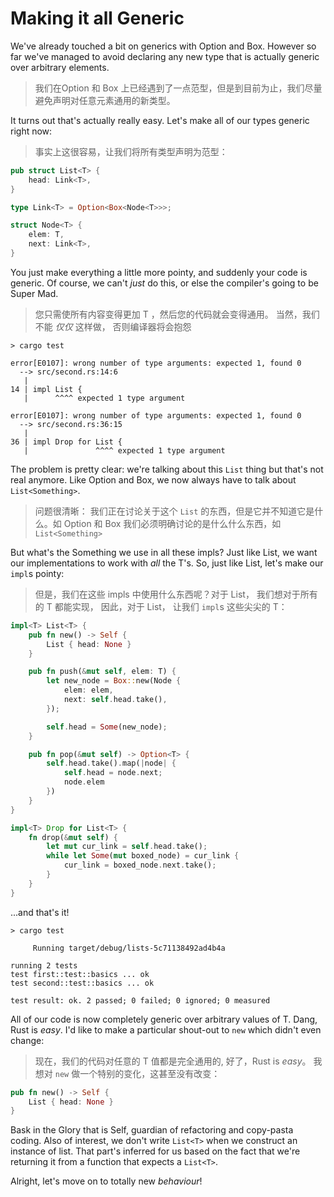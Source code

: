 # Making it all Generic

We've already touched a bit on generics with Option and Box. However so
far we've managed to avoid declaring any new type that is actually generic
over arbitrary elements.
> 我们在Option 和 Box 上已经遇到了一点范型，但是到目前为止，我们尽量避免声明对任意元素通用的新类型。

It turns out that's actually really easy. Let's make all of our types generic
right now:
> 事实上这很容易，让我们将所有类型声明为范型：

```rust ,ignore
pub struct List<T> {
    head: Link<T>,
}

type Link<T> = Option<Box<Node<T>>>;

struct Node<T> {
    elem: T,
    next: Link<T>,
}
```

You just make everything a little more pointy, and suddenly your code is
generic. Of course, we can't *just* do this, or else the compiler's going
to be Super Mad.
> 您只需使所有内容变得更加 T ，然后您的代码就会变得通用。 当然，我们不能 *仅仅* 这样做，
> 否则编译器将会抱怨

```text
> cargo test

error[E0107]: wrong number of type arguments: expected 1, found 0
  --> src/second.rs:14:6
   |
14 | impl List {
   |      ^^^^ expected 1 type argument

error[E0107]: wrong number of type arguments: expected 1, found 0
  --> src/second.rs:36:15
   |
36 | impl Drop for List {
   |               ^^^^ expected 1 type argument

```

The problem is pretty clear: we're talking about this `List` thing but that's not
real anymore. Like Option and Box, we now always have to talk about
`List<Something>`.
> 问题很清晰： 我们正在讨论关于这个 `List` 的东西，但是它并不知道它是什么。如 Option 和 Box
> 我们必须明确讨论的是什么什么东西，如 `List<Something>`

But what's the Something we use in all these impls? Just like List, we want our
implementations to work with *all* the T's. So, just like List, let's make our
`impl`s pointy:
> 但是，我们在这些 impls 中使用什么东西呢？对于 List， 我们想对于所有的 T 都能实现，
> 因此，对于 List， 让我们 `impl`s 这些尖尖的 T：

```rust ,ignore
impl<T> List<T> {
    pub fn new() -> Self {
        List { head: None }
    }

    pub fn push(&mut self, elem: T) {
        let new_node = Box::new(Node {
            elem: elem,
            next: self.head.take(),
        });

        self.head = Some(new_node);
    }

    pub fn pop(&mut self) -> Option<T> {
        self.head.take().map(|node| {
            self.head = node.next;
            node.elem
        })
    }
}

impl<T> Drop for List<T> {
    fn drop(&mut self) {
        let mut cur_link = self.head.take();
        while let Some(mut boxed_node) = cur_link {
            cur_link = boxed_node.next.take();
        }
    }
}
```

...and that's it!


```
> cargo test

     Running target/debug/lists-5c71138492ad4b4a

running 2 tests
test first::test::basics ... ok
test second::test::basics ... ok

test result: ok. 2 passed; 0 failed; 0 ignored; 0 measured

```

All of our code is now completely generic over arbitrary values of T. Dang,
Rust is *easy*. I'd like to make a particular shout-out to `new` which didn't
even change:
> 现在，我们的代码对任意的 T 值都是完全通用的, 好了，Rust is *easy*。 
> 我想对 `new` 做一个特别的变化，这甚至没有改变：

```rust ,ignore
pub fn new() -> Self {
    List { head: None }
}
```

Bask in the Glory that is Self, guardian of refactoring and copy-pasta coding.
Also of interest, we don't write `List<T>` when we construct an instance of
list. That part's inferred for us based on the fact that we're returning it
from a function that expects a `List<T>`.

Alright, let's move on to totally new *behaviour*!
